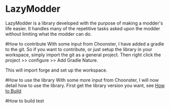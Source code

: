 # LazyModder
LazyModder is a library developed with the purpose of making a modder's life easier. It handles many of the repetitive tasks asked upon the modder without limiting what the modder can do.

#How to contribute
With some input from Choonster, I have added a gradle to the git. So if you want to contribute, or just setup the library in your workspace, simply import the git as a general project. Then right click the project >> configure >> Add Gradle Nature.

This will import forge and set up the workspace.

#How to use the library
With some more input from Choonster, I will now detail how to use the library. First get the library version you want, see <a href="#howtobuild">How to Build</a>

<div id="howtobuild">

#How to build
test
</div>